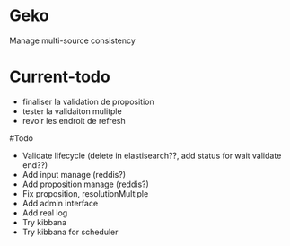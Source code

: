 # Geko
Manage multi-source consistency

# Current-todo
- finaliser la validation de proposition
- tester la validaiton mulitple
- revoir les endroit de refresh

#Todo
- Validate lifecycle (delete in elastisearch??, add status for wait validate end??)
- Add input manage (reddis?)
- Add proposition manage (reddis?)
- Fix proposition, resolutionMultiple
- Add admin interface
- Add real log
- Try kibbana
- Try kibbana for scheduler